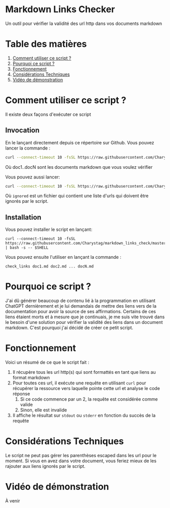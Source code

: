# Markdown Links Checker

Un outil pour vérifier la validité des url http dans vos documents markdown

# Table des matières

1.	[Comment utiliser ce script ?](#comment-utiliser-ce-script-)
2.	[Pourquoi ce script ?](#pourquoi-ce-script-)
3.	[Fonctionnement](#fonctionnement)
4.	[Considérations Techniques](#considérations-techniques)
5.	[Vidéo de démonstration](#vidéo-de-démonstration)

# Comment utiliser ce script ?

Il existe deux façons d'exécuter ce script

## Invocation

En le lançant directement depuis ce répertoire sur Github. Vous pouvez lancer la commande :
```bash
curl --connect-timeout 10 -fsSL https://raw.githubusercontent.com/Charystag/markdown_links_checker/master/check_links.sh | bash -s -- doc1.md doc2.md ... docN.md
```
Où doc1..docN sont les documents markdown que vous voulez vérifier

Vous pouvez aussi lancer:
```bash
curl --connect-timeout 10 -fsSL https://raw.githubusercontent.com/Charystag/markdown_links_checker/master/check_links.sh | bash -s -- -i ignored doc1.md doc2.md ... docN.md
```
Où `ignored` est un fichier qui contient une liste d'urls qui doivent être ignorés par le script.

## Installation

Vous pouvez installer le script en lançant:
```
curl --connect-timeout 10 -fsSL https://raw.githubusercontent.com/Charystag/markdown_links_check/master/assets/install.sh | bash -s -- $SHELL
```

Vous pouvez ensuite l'utiliser en lançant la commande :
```
check_links doc1.md doc2.md ... docN.md
```

# Pourquoi ce script ?

J'ai dû générer beaucoup de contenu lié à la programmation en utilisant ChatGPT dernièrement et je lui demandais de mettre des liens 
vers de la documentation pour avoir la source de ses affirmations. Certains de ces liens étaient morts et à mesure que je 
continuais, je me suis vite trouvé dans le besoin d'une solution pour vérifier la validité des liens dans un document markdown. 
C'est pourquoi j'ai décidé de créer ce petit script.


# Fonctionnement

Voici un résumé de ce que le script fait :
1.	Il récupère tous les url http(s) qui sont formattés en tant que liens au format markdown
2.	Pour toutes ces url, il exécute une requête en utilisant `curl` pour récupérer la ressource vers laquelle pointe cette url et analyse le code réponse
	1.	Si ce code commence par un 2, la requête est considérée comme valide
	2.	Sinon, elle est invalide
3.	Il affiche le résultat sur `stdout` ou `stderr` en fonction du succès de la requête

# Considérations Techniques

Le script ne peut pas gérer les parenthèses escaped dans les url pour le moment. Si vous en avez dans votre document, vous 
feriez mieux de les rajouter aux liens ignorés par le script.

# Vidéo de démonstration
À venir
